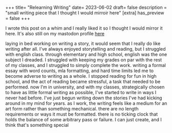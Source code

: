 +++
title= "Relearning Writing"
date= 2023-06-02
draft= false
description = "small writing piece that I thought I would mirroir here"
[extra]
has_preview = false
+++

I wrote this post on a whim and I really liked it so I thought I would mirror it here. It's also still on my mastodon profile [here](https://cutie.city/@ivy/110472695040363825)

laying in bed working on writing a story, it would seem that I really do like writing after all. I've always enjoyed storytelling and reading, but I struggled with english class. through elementary and high school, english was the one subject I dreaded. I struggled with keeping my grades on par with the rest of my classes, and I struggled to simply complete the work. writing a formal essay with word counts, mla formatting, and hard time limits led me to become adverse to writing as a whole. I stopped reading for fun in high school, and the act of reading became stressful, a task that needed to be performed. now I'm in university, and with my classes, strategically chosen to have as little formal writing as possible, I've started to write in ways I never had before. I've just begun writing down the stories I've had kicking around in my mind for years. as I work, the writing feels like a medium for an art form rather than something mechanical. there are no length requirements or ways it must be formatted. there is no ticking clock that holds the balance of some arbitrary pass or failure. I can just create, and I think that's something special
